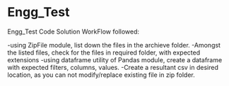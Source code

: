 # Engg_Test
Engg_Test Code Solution
WorkFlow followed:

-using ZipFile module, list down the files in the archieve folder.
-Amongst the listed files, check for the files in required folder, with expected extensions
-using dataframe utility of Pandas module, create a dataframe with expected filters, columns, values.
-Create a resultant csv in desired location, as you can not modify/replace existing file in zip folder.
